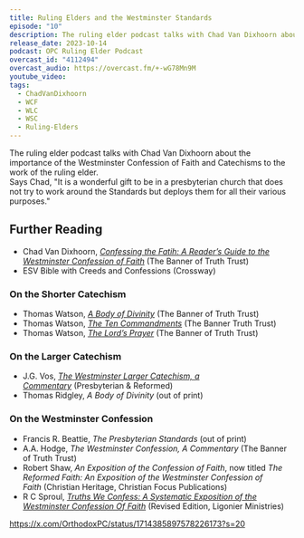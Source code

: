```yaml
---
title: Ruling Elders and the Westminster Standards
episode: "10"
description: The ruling elder podcast talks with Chad Van Dixhoorn about the importance of the Westminster Confession of Faith and Catechisms to the work of the ruling elder.
release_date: 2023-10-14
podcast: OPC Ruling Elder Podcast
overcast_id: "4112494"
overcast_audio: https://overcast.fm/+-wG78Mn9M
youtube_video: 
tags:
  - ChadVanDixhoorn
  - WCF
  - WLC
  - WSC
  - Ruling-Elders
---
```

The ruling elder podcast talks with Chad Van Dixhoorn about the importance of the Westminster Confession of Faith and Catechisms to the work of the ruling elder.  
Says Chad, "It is a wonderful gift to be in a presbyterian church that does not try to work around the Standards but deploys them for all their various purposes."   
  
## Further Reading

- Chad Van Dixhoorn, [_Confessing the Fatih: A Reader’s Guide to the Westminster Confession of Faith_](/notes/books/confessing-the-faith-9781848714045/) (The Banner of Truth Trust)  
- ESV Bible with Creeds and Confessions (Crossway)  
### On the Shorter Catechism

- Thomas Watson, [_A Body of Divinity_](/notes/books/a-body-of-divinity-9780851511443/) (The Banner of Truth Trust)
- Thomas Watson, [_The Ten Commandments_](/notes/books/the-ten-commandments-9780851516813/) (The Banner Truth Trust)
- Thomas Watson, [_The Lord’s Prayer_](/notes/books/the-lords-prayer-9780851516646/) (The Banner of Truth Trust)

### On the Larger Catechism

- J.G. Vos, [_The Westminster Larger Catechism, a Commentary_](/notes/books/the-westminster-larger-catechism-9781601780850/) (Presbyterian & Reformed)
- Thomas Ridgley, _A Body of Divinity_ (out of print)

### On the Westminster Confession

- Francis R. Beattie, _The Presbyterian Standards_ (out of print)
- A.A. Hodge, _The Westminster Confession, A Commentary_ (The Banner of Truth Trust) 
- Robert Shaw, _An Exposition of the Confession of Faith_, now titled _The Reformed Faith: An Exposition of the Westminster Confession of Faith_ (Christian Heritage, Christian Focus Publications)
- R C Sproul, [_Truths We Confess: A Systematic Exposition of the Westminster Confession Of Faith_](/notes/books/truths-we-confess-9781642891621/) (Revised Edition, Ligonier Ministries)

https://x.com/OrthodoxPC/status/1714385897578226173?s=20